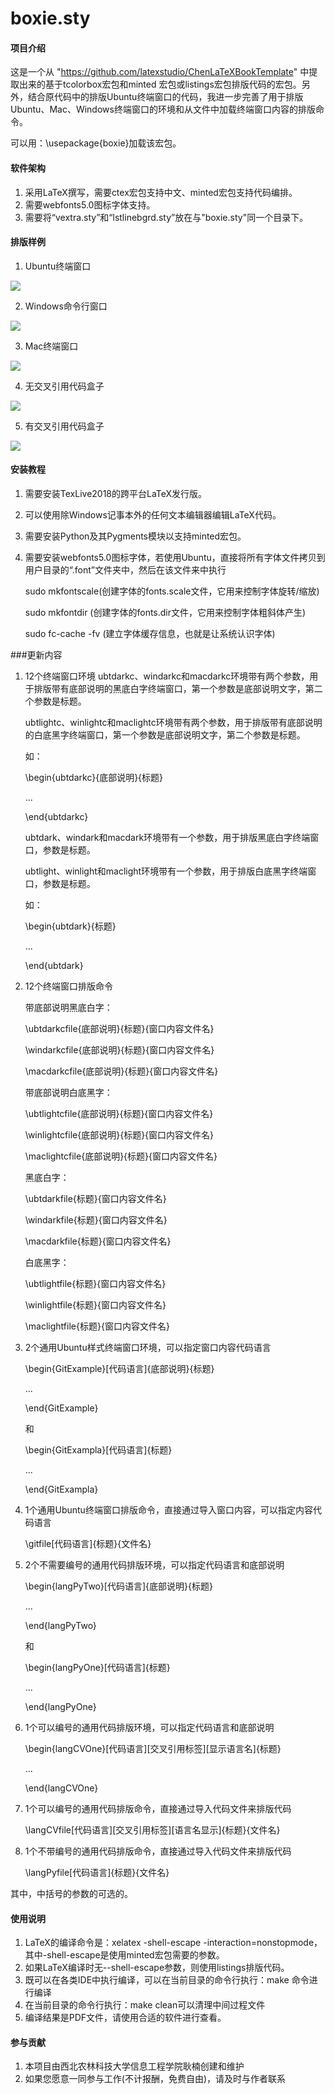 # boxie.sty

#### 项目介绍
这是一个从 "https://github.com/latexstudio/ChenLaTeXBookTemplate" 中提取出来的基于tcolorbox宏包和minted 宏包或listings宏包排版代码的宏包。另外，结合原代码中的排版Ubuntu终端窗口的代码，我进一步完善了用于排版Ubuntu、Mac、Windows终端窗口的环境和从文件中加载终端窗口内容的排版命令。

可以用：\usepackage{boxie}加载该宏包。

#### 软件架构
1. 采用LaTeX撰写，需要ctex宏包支持中文、minted宏包支持代码编排。
2. 需要webfonts5.0图标字体支持。
3. 需要将“vextra.sty”和“lstlinebgrd.sty”放在与"boxie.sty"同一个目录下。

#### 排版样例
1. Ubuntu终端窗口

![](./screenshot/ubuntu.png)

2. Windows命令行窗口

![](./screenshot/windows.png)

3. Mac终端窗口

![](./screenshot/mac.png)

4. 无交叉引用代码盒子

![](./screenshot/codewithoutreflabel.png)

5. 有交叉引用代码盒子

![](./screenshot/codewithreflabel.png)


#### 安装教程

1. 需要安装TexLive2018的跨平台LaTeX发行版。
2. 可以使用除Windows记事本外的任何文本编辑器编辑LaTeX代码。
3. 需要安装Python及其Pygments模块以支持minted宏包。
4. 需要安装webfonts5.0图标字体，若使用Ubuntu，直接将所有字体文件拷贝到用户目录的“.font”文件夹中，然后在该文件来中执行

	sudo mkfontscale(创建字体的fonts.scale文件，它用来控制字体旋转/缩放)

	sudo mkfontdir (创建字体的fonts.dir文件，它用来控制字体粗斜体产生)

	sudo fc-cache -fv (建立字体缓存信息，也就是让系统认识字体)

###更新内容
1. 12个终端窗口环境
   ubtdarkc、windarkc和macdarkc环境带有两个参数，用于排版带有底部说明的黑底白字终端窗口，第一个参数是底部说明文字，第二个参数是标题。

   ubtlightc、winlightc和maclightc环境带有两个参数，用于排版带有底部说明的白底黑字终端窗口，第一个参数是底部说明文字，第二个参数是标题。

   如：

   \begin{ubtdarkc}{底部说明}{标题}

   ...

   \end{ubtdarkc}

   ubtdark、windark和macdark环境带有一个参数，用于排版黑底白字终端窗口，参数是标题。

   ubtlight、winlight和maclight环境带有一个参数，用于排版白底黑字终端窗口，参数是标题。

   如：

   \begin{ubtdark}{标题}

   ...

   \end{ubtdark}

2. 12个终端窗口排版命令

   带底部说明黑底白字：

   \ubtdarkcfile{底部说明}{标题}{窗口内容文件名}

   \windarkcfile{底部说明}{标题}{窗口内容文件名} 

   \macdarkcfile{底部说明}{标题}{窗口内容文件名} 

   带底部说明白底黑字：

   \ubtlightcfile{底部说明}{标题}{窗口内容文件名}

   \winlightcfile{底部说明}{标题}{窗口内容文件名} 

   \maclightcfile{底部说明}{标题}{窗口内容文件名} 

   黑底白字：

   \ubtdarkfile{标题}{窗口内容文件名}

   \windarkfile{标题}{窗口内容文件名} 

   \macdarkfile{标题}{窗口内容文件名} 

   白底黑字：

   \ubtlightfile{标题}{窗口内容文件名}

   \winlightfile{标题}{窗口内容文件名} 

   \maclightfile{标题}{窗口内容文件名} 

3. 2个通用Ubuntu样式终端窗口环境，可以指定窗口内容代码语言

   \begin{GitExample}[代码语言]{底部说明}{标题}

     ...

   \end{GitExample} 

   和

   \begin{GitExampla}[代码语言]{标题}

     ...

   \end{GitExampla} 

4. 1个通用Ubuntu终端窗口排版命令，直接通过导入窗口内容，可以指定内容代码语言

   \gitfile[代码语言]{标题}{文件名}

5. 2个不需要编号的通用代码排版环境，可以指定代码语言和底部说明

   \begin{langPyTwo}[代码语言]{底部说明}{标题}

     ...

   \end{langPyTwo} 

   和

   \begin{langPyOne}[代码语言]{标题}

     ...

   \end{langPyOne} 

6. 1个可以编号的通用代码排版环境，可以指定代码语言和底部说明

   \begin{langCVOne}[代码语言][交叉引用标签][显示语言名]{标题}

     ...

   \end{langCVOne} 

7. 1个可以编号的通用代码排版命令，直接通过导入代码文件来排版代码

   \langCVfile[代码语言][交叉引用标签][语言名显示]{标题}{文件名}

8. 1个不带编号的通用代码排版命令，直接通过导入代码文件来排版代码

   \langPyfile[代码语言]{标题}{文件名}

其中，中括号的参数的可选的。

#### 使用说明

1. LaTeX的编译命令是：xelatex -shell-escape -interaction=nonstopmode，其中-shell-escape是使用minted宏包需要的参数。
2. 如果LaTeX编译时无--shell-escape参数，则使用listings排版代码。
3. 既可以在各类IDE中执行编译，可以在当前目录的命令行执行：make 命令进行编译
4. 在当前目录的命令行执行：make clean可以清理中间过程文件
5. 编译结果是PDF文件，请使用合适的软件进行查看。

#### 参与贡献

1. 本项目由西北农林科技大学信息工程学院耿楠创建和维护
2. 如果您愿意一同参与工作(不计报酬，免费自由)，请及时与作者联系
